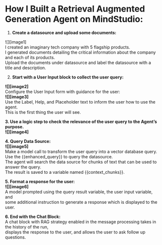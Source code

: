 # How I Built a Retrieval Augmented Generation Agent on MindStudio:

1. **Create a datasource and upload some documents:** 

![][image1]  
I created an imaginary tech company with 5 flagship products.   
I generated documents detailing the critical information about the company and each of its products.   
Upload the documents under datasource and label the datasource with a title and description. 

2. **Start with a User Input block to collect the user query:**

**![][image2]**  
Configure the User Input form with guidance for the user:  
**![][image3]**  
Use the Label, Help, and Placeholder text to inform the user how to use the agent.   
This is the first thing the user will see. 

**3\. Use a logic step to check the relevance of the user query to the Agent’s purpose.**   
**![][image4]**

**4\. Query Data Source:**  
**![][image5]**  
Make a model call to transform the user query into a vector database query.  
Use the {{enhanced\_query}} to query the datasource.   
The agent will search the data source for chunks of text that can be used to answer the query.   
The result is saved to a variable named {{context\_chunks}}. 

**5\. Format a response for the user:**  
**![][image6]**  
A model prompted using the query result variable, the user input variable, and   
some additional instruction to generate a response which is displayed to the user. 

**6\. End with the Chat Block:**  
A chat block with RAG strategy enabled in the message processing takes in the history of the run,   
displays the response to the user, and allows the user to ask follow up questions. 

